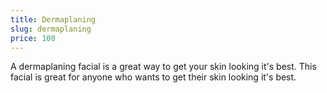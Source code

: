 ```yaml
---
title: Dermaplaning
slug: dermaplaning
price: 100
---
```


A dermaplaning facial is a great way to get your skin looking it's best. This facial is great for anyone who wants to get their skin looking it's best.

